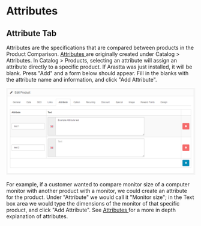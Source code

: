 Attributes
==========

Attribute Tab
-------------

Attributes are the specifications that are compared between products in the Product Comparison. [Attributes ](docs/user-manual/catalog/attributes)are originally created under Catalog > Attributes. In Catalog > Products, selecting an attribute will assign an attribute directly to a specific product. If Arastta was just installed, it will be blank. Press "Add" and a form below should appear. Fill in the blanks with the attribute name and information, and click "Add Attribute".

![products attribute](_images/products-attribute.png)

For example, if a customer wanted to compare monitor size of a computer monitor with another product with a monitor, we could create an attribute for the product. Under "Attribute" we would call it "Monitor size"; in the Text box area we would type the dimensions of the monitor of that specific product, and click "Add Attribute". See [Attributes ](docs/user-manual/catalog/attributes)for a more in depth explanation of attributes.
